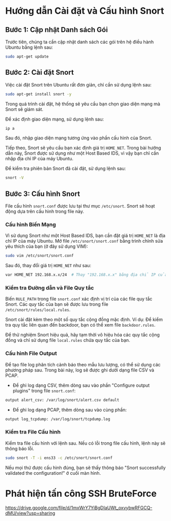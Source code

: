# Hướng dẫn Cài đặt và Cấu hình Snort

## Bước 1: Cập nhật Danh sách Gói
Trước tiên, chúng ta cần cập nhật danh sách các gói trên hệ điều hành Ubuntu bằng lệnh sau:

```bash
sudo apt-get update
```

## Bước 2: Cài đặt Snort
Việc cài đặt Snort trên Ubuntu rất đơn giản, chỉ cần sử dụng lệnh sau:

```bash
sudo apt-get install snort -y
```

Trong quá trình cài đặt, hệ thống sẽ yêu cầu bạn chọn giao diện mạng mà Snort sẽ giám sát.

Để xác định giao diện mạng, sử dụng lệnh sau:

```bash
ip a
```

Sau đó, nhập giao diện mạng tương ứng vào phần cấu hình của Snort.

Tiếp theo, Snort sẽ yêu cầu bạn xác định giá trị `HOME_NET`. Trong bài hướng dẫn này, Snort được sử dụng như một Host Based IDS, vì vậy bạn chỉ cần nhập địa chỉ IP của máy Ubuntu.

Để kiểm tra phiên bản Snort đã cài đặt, sử dụng lệnh sau:

```bash
snort -V
```

## Bước 3: Cấu hình Snort
File cấu hình `snort.conf` được lưu tại thư mục `/etc/snort`. Snort sẽ hoạt động dựa trên cấu hình trong file này.

### Cấu hình Biến Mạng
Vì sử dụng Snort như một Host Based IDS, bạn cần đặt giá trị `HOME_NET` là địa chỉ IP của máy Ubuntu. Mở file `/etc/snort/snort.conf` bằng trình chỉnh sửa yêu thích của bạn (ở đây sử dụng VIM):

```bash
sudo vim /etc/snort/snort.conf
```

Sau đó, thay đổi giá trị `HOME_NET` như sau:

```bash
var HOME_NET 192.168.x.x/24  # Thay "192.168.x.x" bằng địa chỉ IP của máy Ubuntu
```

### Kiểm tra Đường dẫn và File Quy tắc
Biến `RULE_PATH` trong file `snort.conf` xác định vị trí của các file quy tắc Snort. Các quy tắc của bạn sẽ được lưu trong file `/etc/snort/rules/local.rules`.

Snort cài đặt kèm theo một số quy tắc cộng đồng mặc định. Ví dụ: Để kiểm tra quy tắc liên quan đến backdoor, bạn có thể xem file `backdoor.rules`.

Để thử nghiệm Snort hiệu quả, hãy tạm thời vô hiệu hóa các quy tắc cộng đồng và chỉ sử dụng file `local.rules` chứa quy tắc của bạn.

### Cấu hình File Output
Để tạo file log phân tích cảnh báo theo mẫu lưu lượng, có thể sử dụng các phương pháp sau. Trong bài này, log sẽ được ghi dưới dạng file CSV và PCAP.

- Để ghi log dạng CSV, thêm dòng sau vào phần "Configure output plugins" trong file `snort.conf`:

```bash
output alert_csv: /var/log/snort/alert.csv default
```

- Để ghi log dạng PCAP, thêm dòng sau vào cùng phần:

```bash
output log_tcpdump: /var/log/snort/tcpdump.log
```

### Kiểm tra File Cấu hình
Kiểm tra file cấu hình với lệnh sau. Nếu có lỗi trong file cấu hình, lệnh này sẽ thông báo lỗi.

```bash
sudo snort -T -i ens33 -c /etc/snort/snort.conf
```

Nếu mọi thứ được cấu hình đúng, bạn sẽ thấy thông báo "Snort successfully validated the configuration!" ở cuối màn hình.

# Phát hiện tấn công SSH BruteForce
https://drive.google.com/file/d/1mxWrY7YiBgDIaUWt_oxvybwRFGCQ-dMU/view?usp=sharing
